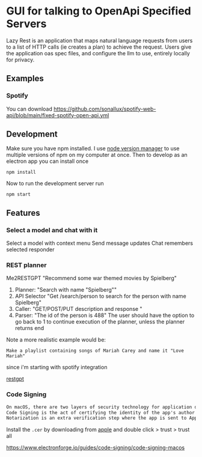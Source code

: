 # GUI for talking to OpenApi Specified Servers

Lazy Rest is an application that maps natural language requests from users to a list of HTTP calls (ie creates a plan) to achieve the request. Users give the application oas spec files, and configure the llm to use, entirely locally for privacy.

## Examples

### Spotify

You can download https://github.com/sonallux/spotify-web-api/blob/main/fixed-spotify-open-api.yml

## Development

Make sure you have npm installed. I
use [node version manager](https://github.com/nvm-sh/nvm?tab=readme-ov-file#installing-and-updating)
to use multiple versions of npm on my computer at once. Then to develop as an electron app you can install once

```shell
npm install 
```

Now to run the development server run

```shell
npm start
```

## Features

### Select a model and chat with it

Select a model with context menu
Send message updates
Chat remembers selected responder

### REST planner

Me2RESTGPT "Recommend some war themed movies by Spielberg"

1. Planner: "Search with name "Spielberg""
2. API Selector "Get /search/person to search for the person with name Spielberg"
3. Caller: "GET/POST/PUT description and response "
4. Parser: "The id of the person is 488"
   The user should have the option to go back to 1 to continue execution of the planner, unless the planner returns end

Note a more realistic example would be:

```
Make a playlist containing songs of Mariah Carey and name it "Love Mariah"
```

since i'm starting with spotify integration

[restgpt](https://restgpt.github.io/)

### Code Signing

```md
On macOS, there are two layers of security technology for application distribution: code signing and notarization.  
Code Signing is the act of certifying the identity of the app's author and ensuring it was not tampered with before distribution.  
Notarization is an extra verification step where the app is sent to Apple servers for an automated malware scan.  
```

Install the `.cer` by downloading from [apple](https://developer.apple.com/account/resources/certificates/add/download/5Y97RA2VK8) and double click > trust > trust all

https://www.electronforge.io/guides/code-signing/code-signing-macos

